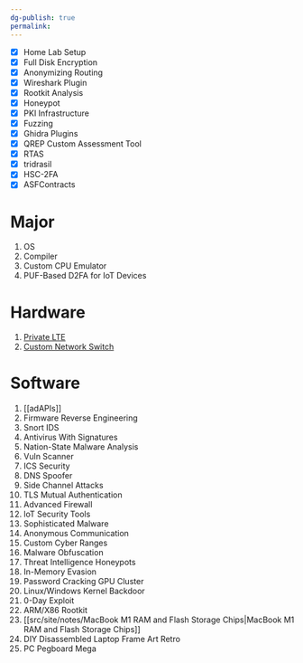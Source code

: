 ```yaml
---
dg-publish: true
permalink:
---
```


- [x] Home Lab Setup
- [x] Full Disk Encryption
- [x] Anonymizing Routing
- [x] Wireshark Plugin
- [x] Rootkit Analysis
- [x] Honeypot
- [x] PKI Infrastructure
- [x] Fuzzing
- [x] Ghidra Plugins
- [x] QREP Custom Assessment Tool
- [x] RTAS
- [x] tridrasil
- [x] HSC-2FA
- [x] ASFContracts
# Major
1. OS
2. Compiler
3. Custom CPU Emulator
4. PUF-Based D2FA for IoT Devices
# Hardware
1. [Private LTE](https://www.quantulum.co.uk/blog/private-lte-with-limesdr-and-srsran---part-1-software/)
2. [Custom Network Switch](https://serd.es/2025/05/08/Switch-project-pt1.html)
# Software
1. [[adAPIs]]
2. Firmware Reverse Engineering
3. Snort IDS
4. Antivirus With Signatures
5. Nation-State Malware Analysis
6. Vuln Scanner
7. ICS Security
8. DNS Spoofer
9. Side Channel Attacks
10. TLS Mutual Authentication
11. Advanced Firewall
12. loT Security Tools
13. Sophisticated Malware
14. Anonymous Communication
15. Custom Cyber Ranges
16. Malware Obfuscation
17. Threat Intelligence Honeypots
18. In-Memory Evasion
19. Password Cracking GPU Cluster
20. Linux/Windows Kernel Backdoor
21. 0-Day Exploit
22. ARM/X86 Rootkit
23. [[src/site/notes/MacBook M1 RAM and Flash Storage Chips\|MacBook M1 RAM and Flash Storage Chips]]
24. DIY Disassembled Laptop Frame Art Retro
25. PC Pegboard Mega
